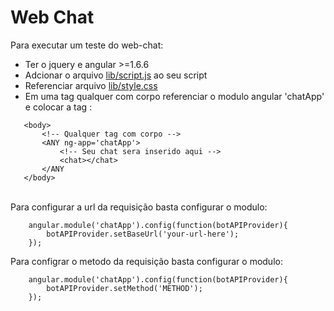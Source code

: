 Web Chat
====

Para executar um teste do web-chat: <br/>
 - Ter o jquery e angular >=1.6.6 <br/>
 - Adcionar o arquivo [lib/script.js](https://github.com/jsteniors/web-chat/blob/master/lib/script.js) ao seu script <br/>
 - Referenciar arquivo [lib/style.css](https://github.com/jsteniors/web-chat/blob/master/lib/style.css) <br/>
 - Em uma tag qualquer com corpo referenciar o modulo angular 'chatApp' e colocar a tag <chat>: <br/>
 ```
    <body>
        <!-- Qualquer tag com corpo -->
        <ANY ng-app='chatApp'>
            <!-- Seu chat sera inserido aqui -->
            <chat></chat>
        </ANY
    </body>
 ```
 <br/>
Para configurar a url da requisição basta configurar o modulo: <br/>

```
    angular.module('chatApp').config(function(botAPIProvider){
        botAPIProvider.setBaseUrl('your-url-here');
    });

```

Para configrar o metodo da requisição basta configurar o modulo: <br/>

```
    angular.module('chatApp').config(function(botAPIProvider){
        botAPIProvider.setMethod('METHOD');
    });

```




